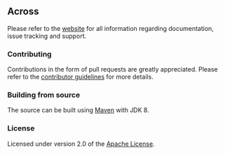 ## Across
Please refer to the [website][] for all information regarding documentation, issue tracking and support.

### Contributing
Contributions in the form of pull requests are greatly appreciated.  Please refer to the [contributor guidelines][] for more details. 

### Building from source
The source can be built using [Maven][] with JDK 8.

### License
Licensed under version 2.0 of the [Apache License][].

[website]: https://across.dev
[contributor guidelines]: https://across.dev/contributing
[Maven]: http://maven.apache.org
[Apache License]: http://www.apache.org/licenses/LICENSE-2.0